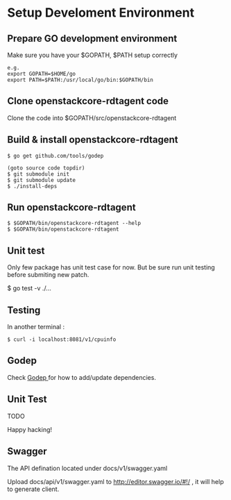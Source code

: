 # Setup Develoment Environment

## Prepare GO development environment

Make sure you have your $GOPATH, $PATH setup correctly

```
e.g.
export GOPATH=$HOME/go
export PATH=$PATH:/usr/local/go/bin:$GOPATH/bin
```

## Clone openstackcore-rdtagent code

Clone the code into $GOPATH/src/openstackcore-rdtagent

## Build & install openstackcore-rdtagent

```
$ go get github.com/tools/godep

(goto source code topdir)
$ git submodule init
$ git submodule update
$ ./install-deps
```

## Run openstackcore-rdtagent

```
$ $GOPATH/bin/openstackcore-rdtagent --help
$ $GOPATH/bin/openstackcore-rdtagent
```

## Unit test

Only few package has unit test case for now. But be sure run unit testing
before submiting new patch.

$ go test -v ./...

## Testing

In another terminal :

```
$ curl -i localhost:8081/v1/cpuinfo

```


## Godep

Check [ Godep ](https://github.com/tools/godep) for how to add/update dependencies.

## Unit Test

TODO


Happy hacking!

## Swagger

The API defination located under docs/v1/swagger.yaml

Upload docs/api/v1/swagger.yaml to http://editor.swagger.io/#!/ , it will help to generate client.
